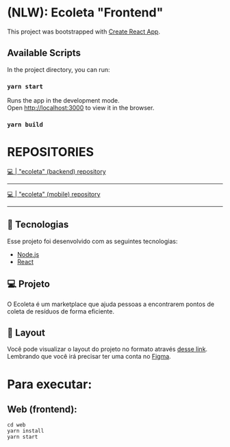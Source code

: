# (NLW): Ecoleta "Frontend"

This project was bootstrapped with [Create React App](https://github.com/facebook/create-react-app).

## Available Scripts

In the project directory, you can run:

### `yarn start`

Runs the app in the development mode.<br />
Open [http://localhost:3000](http://localhost:3000) to view it in the browser.

### `yarn build`

# REPOSITORIES

<a href="https://github.com/LDNzera/ecoleta-backend">💻 | "ecoleta" (backend) repository</a>
<hr>
<a href="https://github.com/LDNzera/ecoleta-mobile">💻 | "ecoleta" (mobile) repository</a>
<hr>

## 🚀 Tecnologias

Esse projeto foi desenvolvido com as seguintes tecnologias:

- [Node.js](https://nodejs.org/en/)
- [React](https://reactjs.org)

## 💻 Projeto

O Ecoleta é um marketplace que ajuda pessoas a encontrarem pontos de coleta de resíduos de forma eficiente.

## 🔖 Layout

Você pode visualizar o layout do projeto no formato através [desse link](https://www.figma.com/file/9TlOcj6l7D05fZhU12xWT3/Ecoleta-Booster?node-id=0%3A1). Lembrando que você irá precisar ter uma conta no [Figma](http://figma.com/).

# Para executar:

## Web (frontend):
```
cd web
yarn install
yarn start
```
